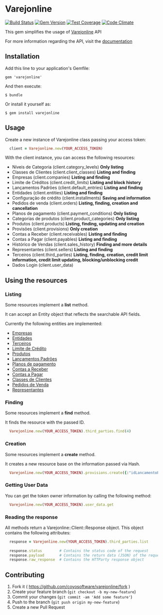# Varejonline

[![Build Status](https://travis-ci.org/coyosoftware/varejonline.svg?branch=master)](https://travis-ci.org/coyosoftware/varejonline) [![Gem Version](https://badge.fury.io/rb/varejonline.svg)](https://badge.fury.io/rb/varejonline) [![Test Coverage](https://codeclimate.com/github/coyosoftware/varejonline/badges/coverage.svg)](https://codeclimate.com/github/coyosoftware/varejonline/coverage) [![Code Climate](https://codeclimate.com/github/coyosoftware/varejonline/badges/gpa.svg)](https://codeclimate.com/github/coyosoftware/varejonline)

This gem simplifies the usage of [Varejonline](http://varejonline.com.br/) API

For more information regarding the API, visit the [documentation]

## Installation

Add this line to your application's Gemfile:

    gem 'varejonline'

And then execute:

    $ bundle

Or install it yourself as:

    $ gem install varejonline

## Usage

Create a new instance of Varejonline class passing your access token:

```ruby
  client = Varejonline.new(YOUR_ACCESS_TOKEN)
``` 

With the client instance, you can access the following resources:

* Níveis de Categoria (client.category_levels) **Only listing**
* Classes de Clientes (client.client_classes) **Listing and finding**
* Empresas (client.companies) **Listing and finding**
* Limite de Créditos (client.credit_limits) **Listing and block history**
* Lançamentos Padrões (client.default_entries) **Listing and finding**
* Entidades (client.entities) **Listing and finding**
* Configuração de crédito (client.installments) **Saving and information**
* Pedidos de venda (client.orders) **Listing, finding, creation and cancellation**
* Planos de pagamento (client.payment_conditions) **Only listing**
* Categorias de produtos (client.product_categories) **Only listing**
* Produtos (client.products) **Listing, finding, updating and creation**
* Provisões (client.provisions) **Only creation**
* Contas a Receber (client.receivables) **Listing and finding**
* Contas a Pagar (client.payables) **Listing and finding**
* Histórico de Vendas (client.sales_history) **Finding and more details**
* Representantes (client.sellers) **Listing and finding**
* Terceiros (client.third_parties) **Listing, finding, creation, credit limit information, credit limit updating, blocking/unblocking credit**
* Dados Login (client.user_data)

## Using the resources
### Listing
Some resources implement a **list** method.

It can accept an Entity object that reflects the searchable API fields.

Currently the following entities are implemented:

* [Empresas](lib/varejonline/searcher/administrative/company_searcher.rb)
* [Entidades](lib/varejonline/searcher/administrative/entity_searcher.rb)
* [Terceiros](lib/varejonline/searcher/administrative/third_party_searcher.rb)
* [Limite de Crédito](lib/varejonline/searcher/commercial/credit_limit_searcher.rb)
* [Produtos](lib/varejonline/searcher/commercial/product_searcher.rb)
* [Lançamentos Padrões](lib/varejonline/searcher/financial/default_entry_searcher.rb)
* [Planos de pagamento](lib/varejonline/searcher/financial/payment_condition_searcher.rb)
* [Contas a Receber](lib/varejonline/searcher/financial/receivable_searcher.rb)
* [Contas a Pagar](lib/varejonline/searcher/financial/payable_searcher.rb)
* [Classes de Clientes](lib/varejonline/searcher/operational/client_class_searcher.rb)
* [Pedidos de Venda](lib/varejonline/searcher/operational/order_searcher.rb)
* [Representantes](lib/varejonline/searcher/operational/seller_searcher.rb)

### Finding
Some resources implement a **find** method.

It finds the resource with the passed ID.

```ruby
  Varejonline.new(YOUR_ACCESS_TOKEN).third_parties.find(4)
```

### Creation
Some resources implement a **create** method.

It creates a new resource base on the information passed via Hash.

```ruby
  Varejonline.new(YOUR_ACCESS_TOKEN).provisions.create({:"idLancamentoPadrao" => 3, :"idEntidade" => 1, :"idTerceiro" => 15, :"data" => "21-10-2012", :"valor" =>123.40, :"historico" => "histórico da provisão"})
```

### Getting User Data
You can get the token owner information by calling the following method:

```ruby
  Varejonline.new(YOUR_ACCESS_TOKEN).user_data.get
```

### Reading the response
All methods return a Varejonline::Client::Response object. This object contains the following attributes:

```ruby
  response = Varejonline.new(YOUR_ACCESS_TOKEN).third_parties.list
  
  response.status        # Contains the status code of the request
  response.payload       # Contains the return data (JSON) of the request
  response.raw_response  # Contains the HTTParty response object
```

## Contributing

1. Fork it ( https://github.com/coyosoftware/varejonline/fork )
2. Create your feature branch (`git checkout -b my-new-feature`)
3. Commit your changes (`git commit -am 'Add some feature'`)
4. Push to the branch (`git push origin my-new-feature`)
5. Create a new Pull Request

[documentation]: https://github.com/Varejonline/api/wiki
